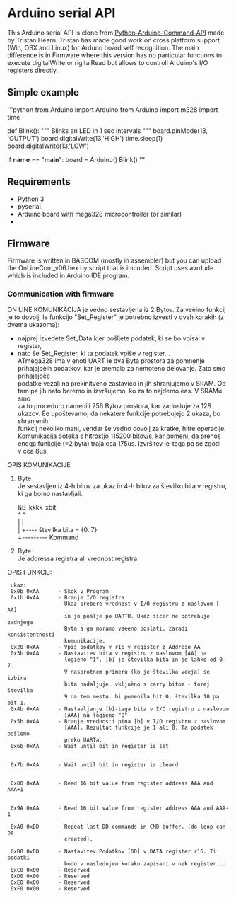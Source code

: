 # Arduino serial API
This Arduino serial API is clone from [Python-Arduino-Command-API](https://github.com/thearn/Python-Arduino-Command-API) made by Tristan Hearn. Tristan has made good work on cross platform support (Win, OSX and Linux) for Arduno board self recognition. The main difference is in Firmware where this version has no particular functions to execute digitalWrite or rigitalRead but allows to controll Arduino's I/O registers directly.

## Simple example
'''python
from Arduino import Arduino
from Arduino import m328
import time

def Blink():
    """
    Blinks an LED in 1 sec intervals
    """
    board.pinMode(13, 'OUTPUT')
    board.digitalWrite(13,'HIGH')
    time.sleep(1)
    board.digitalWrite(13,'LOW')

if __name__ == "__main__":
    board = Arduino()
    Blink()
'''

## Requirements
- Python 3
- pyserial
- Arduino board with mega328 microcontroller (or similar)
- 
## Firmware
Firmware is written in BASCOM (mostly in assembler) but you can upload the OnLineCom_v06.hex by script that is included. Script uses avrdude which is included in Arduino IDE program. 

### Communication with firmware
ON LINE KOMUNIKACIJA je vedno sestavljena iz 2 Bytov. Za veèino funkcij je to dovolj, le funkcijo "Set_Register" je potrebno izvesti v dveh korakih (z dvema ukazoma):                                               
 - najprej izvedete Set_Data kjer pošljete podatek, ki se bo vpisal v    
   register,                                                             
 - nato še Set_Register, ki ta podatek vpiše v register...               
ATmega328 ima v enoti UART le dva Byta prostora za pomnenje prihajajoèih 
podatkov, kar je premalo za nemoteno delovanje. Zato smo prihajajoèe     
podatke vezali na prekinitveno zastavico in jih shranjujemo v SRAM. Od   
tam pa jih nato beremo in izvršujemo, ko za to najdemo èas. V SRAMu smo  
za to proceduro namenili 256 Bytov prostora, kar zadostuje za 128 ukazov.
Èe upoštevamo, da nekatere funkcije potrebujejo 2 ukaza, bo shranjenih   
funkcij nekoliko manj, vendar še vedno dovolj za kratke, hitre operacije.
Komunikacija poteka s hitrostjo 115200 bitov/s, kar pomeni, da prenos    
enega funkcije (=2 byta) traja cca 175us. Izvršitev le-tega pa se zgodi  
v cca 8us.                                                               
                                                                         
OPIS KOMUNIKACIJE:                                                       
1. Byte                                                                  
     Je sestavljen iz 4-h bitov za ukaz in 4-h bitov za številko bita v
     registru, ki ga bomo nastavljali.                                   
                                                                         
     &B_kkkk_xbit                                                        
         ^    ^                                                          
         |    |                                                          
         |    +---- številka bita = {0..7}                               
         +--------- Kommand                                              
                                                                         
2. Byte                                                                  
     Je addressa registra ali vrednost registra                          
                                                                         
OPIS FUNKCIJ:                                                            
                                                                         
     ukaz:                                                                   
     0x0b 0xAA      - Skok v Program                                          
     0x1b 0xAA      - Branje I/O registra                                     
                      Ukaz prebere vrednost v I/O registru z naslovom [ AA]   
                      in jo pošlje po UARTU. Ukaz sicer ne potrebuje zadnjega 
                      Byta a ga moramo vseeno poslati, zaradi konsistentnosti 
                      komunikacije.                                           
     0x20 0xAA      - Vpis podatkov v r16 v register z Addreso AA             
     0x3b 0xAA      - Nastavitev bita v registru z naslovom [AA] na           
                      logièno "1". [b] je številka bita in je lahko od 0-7.   
                      V nasprotnem primeru (ko je številka veèja) se izbira   
                      bita nadaljuje, vkljuèno s carry bitom - torej številka 
                      9 na tem mestu, bi pomenila bit 0; številka 10 pa bit 1.
     0x4b 0xAA      - Nastavljanje [b]-tega bita v I/O registru z naslovom    
                      [AAA] na logièno "0"                                    
     0x5b 0xAA      - Branje vrednosti pina [b] v I/O registru z naslovom     
                      [AAA]. Rezultat funkcije je 1 ali 0. Ta podatek pošlemo 
                      preko UARTa.                                            
     0x6b 0xAA      - Wait until bit in register is set                       
                                                                              
                                                                              
     0x7b 0xAA      - Wait until bit in register is cleard                    
                                                                              
                                                                              
     0x80 0xAA      - Read 16 bit value from register address AAA and AAA+1   
                                                                              
                                                                              
     0x9A 0xAA      - Read 16 bit value from register address AAA and AAA-1   
                                                                              
     0xA0 0xDD      - Repeat last DD commands in CMD buffer. (do-loop can be  
                      created).                                               
                                                                              
     0xB0 0xDD      - Nastavitev Podatkov [DD] v DATA register r16. Ti podatki
                      bodo v naslednjem koraku zapisani v nek register...     
     0xC0 0x00      - Reserved
     0xD0 0x00      - Reserved
     0xE0 0x00      - Reserved
     0xF0 0x00      - Reserved
